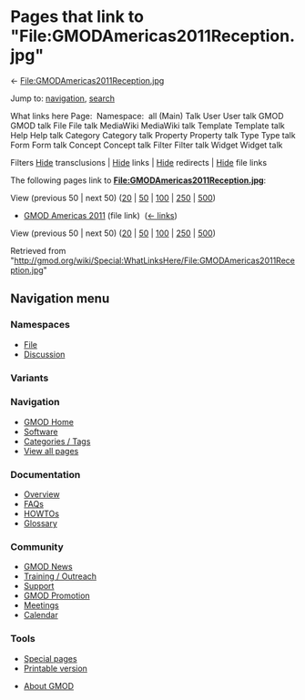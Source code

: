 <div id="mw-page-base" class="noprint">

</div>

<div id="mw-head-base" class="noprint">

</div>

<div id="content" class="mw-body" role="main">

<span id="top"></span>

<div id="mw-js-message" style="display:none;">

</div>



# <span dir="auto">Pages that link to "File:GMODAmericas2011Reception.jpg"</span>

<div id="bodyContent">

<div id="contentSub">

←
[File:GMODAmericas2011Reception.jpg](/wiki/File:GMODAmericas2011Reception.jpg "File:GMODAmericas2011Reception.jpg")

</div>

<div id="jump-to-nav" class="mw-jump">

Jump to: [navigation](#mw-navigation), [search](#p-search)

</div>

<div id="mw-content-text">

What links here Page:  Namespace:  all (Main) Talk User User talk GMOD
GMOD talk File File talk MediaWiki MediaWiki talk Template Template talk
Help Help talk Category Category talk Property Property talk Type Type
talk Form Form talk Concept Concept talk Filter Filter talk Widget
Widget talk

Filters
[Hide](/mediawiki/index.php?title=Special:WhatLinksHere/File:GMODAmericas2011Reception.jpg&hidetrans=1 "Special:WhatLinksHere/File:GMODAmericas2011Reception.jpg")
transclusions \|
[Hide](/mediawiki/index.php?title=Special:WhatLinksHere/File:GMODAmericas2011Reception.jpg&hidelinks=1 "Special:WhatLinksHere/File:GMODAmericas2011Reception.jpg")
links \|
[Hide](/mediawiki/index.php?title=Special:WhatLinksHere/File:GMODAmericas2011Reception.jpg&hideredirs=1 "Special:WhatLinksHere/File:GMODAmericas2011Reception.jpg")
redirects \|
[Hide](/mediawiki/index.php?title=Special:WhatLinksHere/File:GMODAmericas2011Reception.jpg&hideimages=1 "Special:WhatLinksHere/File:GMODAmericas2011Reception.jpg")
file links

The following pages link to
**[File:GMODAmericas2011Reception.jpg](/wiki/File:GMODAmericas2011Reception.jpg "File:GMODAmericas2011Reception.jpg")**:

View (previous 50 \| next 50)
([20](/mediawiki/index.php?title=Special:WhatLinksHere/File:GMODAmericas2011Reception.jpg&limit=20 "Special:WhatLinksHere/File:GMODAmericas2011Reception.jpg")
\|
[50](/mediawiki/index.php?title=Special:WhatLinksHere/File:GMODAmericas2011Reception.jpg&limit=50 "Special:WhatLinksHere/File:GMODAmericas2011Reception.jpg")
\|
[100](/mediawiki/index.php?title=Special:WhatLinksHere/File:GMODAmericas2011Reception.jpg&limit=100 "Special:WhatLinksHere/File:GMODAmericas2011Reception.jpg")
\|
[250](/mediawiki/index.php?title=Special:WhatLinksHere/File:GMODAmericas2011Reception.jpg&limit=250 "Special:WhatLinksHere/File:GMODAmericas2011Reception.jpg")
\|
[500](/mediawiki/index.php?title=Special:WhatLinksHere/File:GMODAmericas2011Reception.jpg&limit=500 "Special:WhatLinksHere/File:GMODAmericas2011Reception.jpg"))

- [GMOD Americas 2011](/wiki/GMOD_Americas_2011 "GMOD Americas 2011")
  (file link) ‎ <span class="mw-whatlinkshere-tools">([←
  links](/mediawiki/index.php?title=Special:WhatLinksHere&target=GMOD+Americas+2011 "Special:WhatLinksHere"))</span>

View (previous 50 \| next 50)
([20](/mediawiki/index.php?title=Special:WhatLinksHere/File:GMODAmericas2011Reception.jpg&limit=20 "Special:WhatLinksHere/File:GMODAmericas2011Reception.jpg")
\|
[50](/mediawiki/index.php?title=Special:WhatLinksHere/File:GMODAmericas2011Reception.jpg&limit=50 "Special:WhatLinksHere/File:GMODAmericas2011Reception.jpg")
\|
[100](/mediawiki/index.php?title=Special:WhatLinksHere/File:GMODAmericas2011Reception.jpg&limit=100 "Special:WhatLinksHere/File:GMODAmericas2011Reception.jpg")
\|
[250](/mediawiki/index.php?title=Special:WhatLinksHere/File:GMODAmericas2011Reception.jpg&limit=250 "Special:WhatLinksHere/File:GMODAmericas2011Reception.jpg")
\|
[500](/mediawiki/index.php?title=Special:WhatLinksHere/File:GMODAmericas2011Reception.jpg&limit=500 "Special:WhatLinksHere/File:GMODAmericas2011Reception.jpg"))

</div>

<div class="printfooter">

Retrieved from
"<http://gmod.org/wiki/Special:WhatLinksHere/File:GMODAmericas2011Reception.jpg>"

</div>

<div id="catlinks" class="catlinks catlinks-allhidden">

</div>

<div class="visualClear">

</div>

</div>

</div>

<div id="mw-navigation">

## Navigation menu

<div id="mw-head">



<div id="left-navigation">

<div id="p-namespaces" class="vectorTabs" role="navigation"
aria-labelledby="p-namespaces-label">

### Namespaces

- <span id="ca-nstab-image"><a href="/wiki/File:GMODAmericas2011Reception.jpg" accesskey="c"
  title="View the file page [c]">File</a></span>
- <span id="ca-talk"><a
  href="/mediawiki/index.php?title=File_talk:GMODAmericas2011Reception.jpg&amp;action=edit&amp;redlink=1"
  accesskey="t"
  title="Discussion about the content page [t]">Discussion</a></span>

</div>

<div id="p-variants" class="vectorMenu emptyPortlet" role="navigation"
aria-labelledby="p-variants-label">

### 

### Variants[](#)

<div class="menu">

</div>

</div>

</div>

<div id="right-navigation">





</div>



</div>

</div>

</div>

<div id="mw-panel">

<div id="p-logo" role="banner">

<a href="/wiki/Main_Page"
style="background-image: url(http://gmod.org/images/GMOD-cogs.png);"
title="Visit the main page"></a>

</div>

<div id="p-Navigation" class="portal" role="navigation"
aria-labelledby="p-Navigation-label">

### Navigation

<div class="body">

- <span id="n-GMOD-Home">[GMOD Home](/wiki/Main_Page)</span>
- <span id="n-Software">[Software](/wiki/GMOD_Components)</span>
- <span id="n-Categories-.2F-Tags">[Categories /
  Tags](/wiki/Categories)</span>
- <span id="n-View-all-pages">[View all
  pages](/wiki/Special:AllPages)</span>

</div>

</div>

<div id="p-Documentation" class="portal" role="navigation"
aria-labelledby="p-Documentation-label">

### Documentation

<div class="body">

- <span id="n-Overview">[Overview](/wiki/Overview)</span>
- <span id="n-FAQs">[FAQs](/wiki/Category:FAQ)</span>
- <span id="n-HOWTOs">[HOWTOs](/wiki/Category:HOWTO)</span>
- <span id="n-Glossary">[Glossary](/wiki/Glossary)</span>

</div>

</div>

<div id="p-Community" class="portal" role="navigation"
aria-labelledby="p-Community-label">

### Community

<div class="body">

- <span id="n-GMOD-News">[GMOD News](/wiki/GMOD_News)</span>
- <span id="n-Training-.2F-Outreach">[Training /
  Outreach](/wiki/Training_and_Outreach)</span>
- <span id="n-Support">[Support](/wiki/Support)</span>
- <span id="n-GMOD-Promotion">[GMOD
  Promotion](/wiki/GMOD_Promotion)</span>
- <span id="n-Meetings">[Meetings](/wiki/Meetings)</span>
- <span id="n-Calendar">[Calendar](/wiki/Calendar)</span>

</div>

</div>

<div id="p-tb" class="portal" role="navigation"
aria-labelledby="p-tb-label">

### Tools

<div class="body">

- <span id="t-specialpages"><a href="/wiki/Special:SpecialPages" accesskey="q"
  title="A list of all special pages [q]">Special pages</a></span>
- <span id="t-print"><a
  href="/mediawiki/index.php?title=Special:WhatLinksHere/File:GMODAmericas2011Reception.jpg&amp;printable=yes"
  rel="alternate" accesskey="p"
  title="Printable version of this page [p]">Printable version</a></span>

</div>

</div>

</div>

</div>

<div id="footer" role="contentinfo">

- <span id="footer-places-about">[About
  GMOD](/wiki/GMOD:About "GMOD:About")</span>

<!-- -->






</div>
